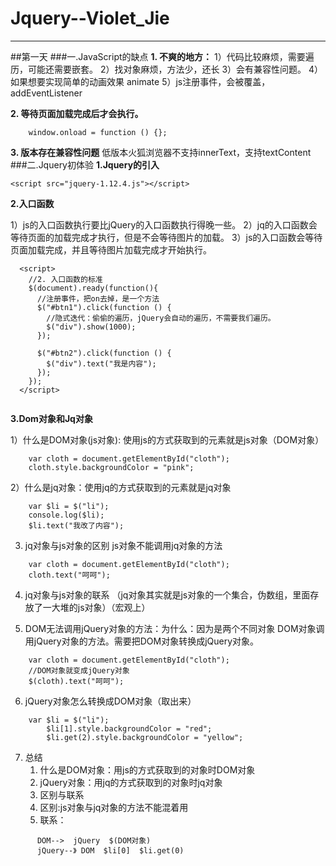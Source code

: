 ﻿# Jquery--Violet_Jie


---
##第一天
###一.JavaScript的缺点
**1. 不爽的地方：**
    1）代码比较麻烦，需要遍历，可能还需要嵌套。
    2）找对象麻烦，方法少，还长
    3）会有兼容性问题。
    4）如果想要实现简单的动画效果 animate
    5）js注册事件，会被覆盖，addEventListener

**2. 等待页面加载完成后才会执行。**
```
    window.onload = function () {};
```
**3. 版本存在兼容性问题**
   低版本火狐浏览器不支持innerText，支持textContent
###二.Jquery初体验
**1.Jquery的引入**
```
<script src="jquery-1.12.4.js"></script>
```
**2.入口函数**

  1）js的入口函数执行要比jQuery的入口函数执行得晚一些。
  2）jq的入口函数会等待页面的加载完成才执行，但是不会等待图片的加载。
  3）js的入口函数会等待页面加载完成，并且等待图片加载完成才开始执行。
```
  <script>
    //2. 入口函数的标准
    $(document).ready(function(){
      //注册事件，把on去掉，是一个方法
      $("#btn1").click(function () {
        //隐式迭代：偷偷的遍历，jQuery会自动的遍历，不需要我们遍历。
        $("div").show(1000);
      });
      
      $("#btn2").click(function () {
        $("div").text("我是内容");
      });
    });
  </script>
  
```
**3.Dom对象和Jq对象**

1）什么是DOM对象(js对象):
    使用js的方式获取到的元素就是js对象（DOM对象）
```
    var cloth = document.getElementById("cloth");
    cloth.style.backgroundColor = "pink";
```
2）什么是jq对象：使用jq的方式获取到的元素就是jq对象
```
    var $li = $("li");
    console.log($li);
    $li.text("我改了内容");
```
3) jq对象与js对象的区别
   js对象不能调用jq对象的方法
```
    var cloth = document.getElementById("cloth");
    cloth.text("呵呵");
```
4) jq对象与js对象的联系
    （jq对象其实就是js对象的一个集合，伪数组，里面存放了一大堆的js对象）（宏观上）


5) DOM无法调用jQuery对象的方法：为什么：因为是两个不同对象
    DOM对象调用jQuery对象的方法。需要把DOM对象转换成jQuery对象。
```
    var cloth = document.getElementById("cloth");
    //DOM对象就变成jQuery对象
    $(cloth).text("呵呵");
```
6) jQuery对象怎么转换成DOM对象（取出来）
```
    var $li = $("li");
        $li[1].style.backgroundColor = "red";
        $li.get(2).style.backgroundColor = "yellow";
```
7) 总结
    1. 什么是DOM对象：用js的方式获取到的对象时DOM对象
    2. jQuery对象：用jq的方式获取到的对象时jq对象
    3. 区别与联系
    4. 区别:js对象与jq对象的方法不能混着用
    5. 联系：
```
      DOM-->  jQuery  $(DOM对象)
      jQuery--》 DOM  $li[0]  $li.get(0)
```